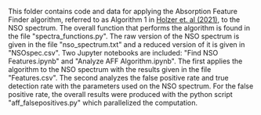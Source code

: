 This folder contains code and data for applying the Absorption Feature Finder algorithm, referred to as Algorithm 1 in [Holzer et. al (2021)](https://projecteuclid.org/journals/annals-of-applied-statistics/volume-15/issue-2/A-HermiteGaussian-based-exoplanet-radial-velocity-estimation-method/10.1214/20-AOAS1406.full), to the NSO spectrum. The overall function that performs the algorithm is found in the file "spectra_functions.py". The raw version of the NSO spectrum is given in the file "nso_spectrum.txt" and a reduced version of it is given in "NSOspec.csv". Two Jupyter notebooks are included: "Find NSO Features.ipynb" and "Analyze AFF Algorithm.ipynb". The first applies the algorithm to the NSO spectrum with the results given in the file "Features.csv". The second analyzes the false positive rate and true detection rate with the parameters used on the NSO spectrum. For the false positive rate, the overall results were produced with the python script "aff_falsepositives.py" which parallelized the computation.
